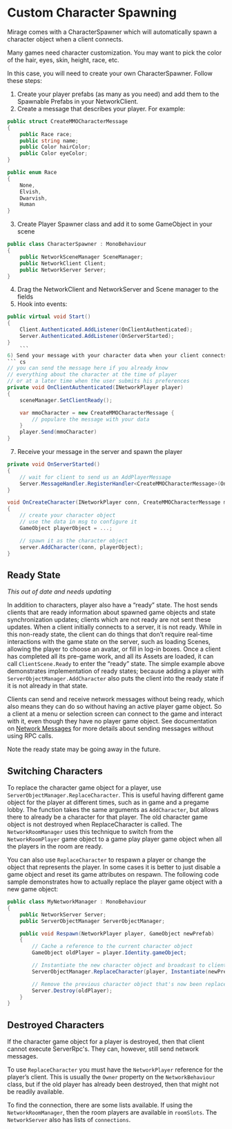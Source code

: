 # Custom Character Spawning

Mirage comes with a CharacterSpawner which will automatically spawn a character object when a client connects.

Many games need character customization. You may want to pick the color of the hair, eyes, skin, height, race, etc.

In this case,  you will need to create your own CharacterSpawner.  Follow these steps:

1) Create your player prefabs (as many as you need) and add them to the Spawnable Prefabs in your NetworkClient.
2) Create a message that describes your player. For example:
``` cs
public struct CreateMMOCharacterMessage
{
    public Race race;
    public string name;
    public Color hairColor;
    public Color eyeColor;
}

public enum Race
{
    None,
    Elvish,
    Dwarvish,
    Human
}
```
3) Create Player Spawner class and add it to some GameObject in your scene
``` cs
public class CharacterSpawner : MonoBehaviour
{
    public NetworkSceneManager SceneManager;
    public NetworkClient Client;
    public NetworkServer Server;
}
```
4) Drag the NetworkClient and NetworkServer and Scene manager to the fields
5) Hook into events:
```cs
public virtual void Start()
{
    Client.Authenticated.AddListener(OnClientAuthenticated);
    Server.Authenticated.AddListener(OnServerStarted);
}
    ```
6) Send your message with your character data when your client connects, or after the user submits his preferences.
``` cs
// you can send the message here if you already know
// everything about the character at the time of player
// or at a later time when the user submits his preferences
private void OnClientAuthenticated(INetworkPlayer player)
{
    sceneManager.SetClientReady();

    var mmoCharacter = new CreateMMOCharacterMessage {
        // populare the message with your data
    }
    player.Send(mmoCharacter)
}
```
7) Receive your message in the server and spawn the player
```cs
private void OnServerStarted()
{
    // wait for client to send us an AddPlayerMessage
    Server.MessageHandler.RegisterHandler<CreateMMOCharacterMessage>(OnCreateCharacter);
}

void OnCreateCharacter(INetworkPlayer conn, CreateMMOCharacterMessage msg)
{
    // create your character object
    // use the data in msg to configure it
    GameObject playerObject = ...;

    // spawn it as the character object
    server.AddCharacter(conn, playerObject);
}
```

## Ready State

*This out of date and needs updating*

In addition to characters, player also have a “ready” state. The host sends clients that are ready information about spawned game objects and state synchronization updates; clients which are not ready are not sent these updates. When a client initially connects to a server, it is not ready. While in this non-ready state, the client can do things that don’t require real-time interactions with the game state on the server, such as loading Scenes, allowing the player to choose an avatar, or fill in log-in boxes. Once a client has completed all its pre-game work, and all its Assets are loaded, it can call `ClientScene.Ready` to enter the “ready” state. The simple example above demonstrates implementation of ready states; because adding a player with `ServerObjectManager.AddCharacter` also puts the client into the ready state if it is not already in that state.

Clients can send and receive network messages without being ready, which also means they can do so without having an active player game object. So a client at a menu or selection screen can connect to the game and interact with it, even though they have no player game object. See documentation on [Network Messages](../RemoteActions/NetworkMessages.md) for more details about sending messages without using RPC calls.

Note the ready state may be going away in the future.

## Switching Characters

To replace the character game object for a player, use `ServerObjectManager.ReplaceCharacter`. This is useful having different game object for the player at different times, such as in game and a pregame lobby. The function takes the same arguments as `AddCharacter`, but allows there to already be a character for that player. The old character game object is not destroyed when ReplaceCharacter is called. The `NetworkRoomManager` uses this technique to switch from the `NetworkRoomPlayer` game object to a game play player game object when all the players in the room are ready.

You can also use `ReplaceCharacter` to respawn a player or change the object that represents the player. In some cases it is better to just disable a game object and reset its game attributes on respawn. The following code sample demonstrates how to actually replace the player game object with a new game object:

``` cs
public class MyNetworkManager : MonoBehaviour
{
    public NetworkServer Server;
    public ServerObjectManager ServerObjectManager;

    public void Respawn(NetworkPlayer player, GameObject newPrefab)
    {
        // Cache a reference to the current character object
        GameObject oldPlayer = player.Identity.gameObject;

        // Instantiate the new character object and broadcast to clients
        ServerObjectManager.ReplaceCharacter(player, Instantiate(newPrefab));

        // Remove the previous character object that's now been replaced
        Server.Destroy(oldPlayer);
    }
}
```


## Destroyed Characters

If the character game object for a player is destroyed, then that client cannot execute ServerRpc's. They can, however, still send network messages.

To use `ReplaceCharacter` you must have the `NetworkPlayer` reference for the player’s client. This is usually the `Owner` property on the `NetworkBehaviour` class, but if the old player has already been destroyed, then that might not be readily available.

To find the connection, there are some lists available. If using the `NetworkRoomManager`, then the room players are available in `roomSlots`. The `NetworkServer` also has lists of `connections`.
